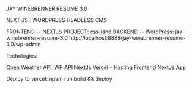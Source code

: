 JAY WINEBRENNER RESUME 3.0

NEXT JS | WORDPRESS HEADLESS CMS

FRONTEND -- NEXTJS PROJECT: css-land
BACKEND -- WordPress: jay-winebrenner-resume-3.0
http://localhost:8888/jay-winebrenner-resume-3.0/wp-admin

Technlogies:

Open Weather API,
WP API
NextJs
Vercel - Hosting Frontend NextJs App

Deploy to vercel: npam run build && deploy
